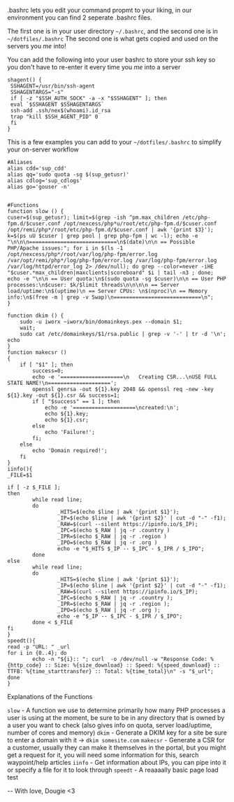 .bashrc lets you edit your command propmt to your liking, in our environment you can find 2 seperate .bashrc files.

The first one is in your user directory `~/.bashrc`, and the second one is in `~/dotfiles/.bashrc`
The second one is what gets copied and used on the servers you _me_ into!

You can add the following into your user bashrc to store your ssh key so you don't have to re-enter it every time you _me_ into a server
```
shagent() {
 SSHAGENT=/usr/bin/ssh-agent
 SSHAGENTARGS="-s"
 if [ -z "$SSH_AUTH_SOCK" -a -x "$SSHAGENT" ]; then
 eval `$SSHAGENT $SSHAGENTARGS`
 ssh-add .ssh/nex$(whoami).id_rsa
 trap "kill $SSH_AGENT_PID" 0
 fi
}
```

This is a few examples you can add to your `~/dotfiles/.bashrc` to simplify your on-server workflow
```
#Aliases
alias cdd='sup_cdd'
alias qq='sudo quota -sg $(sup_getusr)'
alias cdlog='sup_cdlogs'
alias go='gouser -n'


#Functions
function slow () {
cuser=$(sup_getusr); limit=$(grep -ish ^pm.max_children /etc/php-fpm.d/$cuser.conf /opt/nexcess/php*u/root/etc/php-fpm.d/$cuser.conf /opt/remi/php*/root/etc/php-fpm.d/$cuser.conf | awk '{print $3}'); k=$(ps uU $cuser | grep pool | grep php-fpm | wc -l); echo -e "\n\n\n============================\n$(date)\n\n == Possible PHP/Apache issues:"; for i in $(ls -1 /opt/nexcess/php*/root/var/log/php-fpm/error.log /var/opt/remi/php*/log/php-fpm/error.log /var/log/php-fpm/error.log /var/log/httpd/error_log 2> /dev/null); do grep --color=never -iHE "$cuser.*max_children|maxclients|scoreboard" $i | tail -n3 ; done; echo -e "\n\n == User quota:\n$(sudo quota -sg $cuser)\n\n == User PHP processes:\n$cuser: $k/$limit threads\n\n\n\n == Server load/uptime:\n$(uptime)\n == Server CPUs: \n$(nproc)\n == Memory info:\n$(free -m | grep -v Swap)\n============================\n";
}

function dkim () {
    sudo -u iworx ~iworx/bin/domainkeys.pex --domain $1;
    wait;
    sudo cat /etc/domainkeys/$1/rsa.public | grep -v '-' | tr -d '\n'; echo
}
function makecsr ()
{
    if [ "$1" ]; then
        success=0;
        echo -e '====================\n   Creating CSR...\nUSE FULL STATE NAME!\n====================';
        openssl genrsa -out ${1}.key 2048 && openssl req -new -key ${1}.key -out ${1}.csr && success=1;
        if [ "$success" == 1 ]; then
            echo -e '====================\ncreated:\n';
            echo ${1}.key;
            echo ${1}.csr;
        else
            echo 'Failure!';
        fi;
    else
        echo 'Domain required!';
    fi
}
iinfo(){
_FILE=$1

if [ -z $_FILE ];
then
        while read line;
        do
                _HITS=$(echo $line | awk '{print $1}');
                _IP=$(echo $line | awk '{print $2}' | cut -d "-" -f1);
                _RAW=$(curl --silent https://ipinfo.io/$_IP);
                _IPC=$(echo $_RAW | jq -r .country )
                _IPR=$(echo $_RAW | jq -r .region )
                _IPO=$(echo $_RAW | jq -r .org )
                echo -e "$_HITS $_IP -- $_IPC - $_IPR / $_IPO";
        done
else
        while read line;
        do
                _HITS=$(echo $line | awk '{print $1}');
                _IP=$(echo $line | awk '{print $2}' | cut -d "-" -f1);
                _RAW=$(curl --silent https://ipinfo.io/$_IP);
                _IPC=$(echo $_RAW | jq -r .country );
                _IPR=$(echo $_RAW | jq -r .region );
                _IPO=$(echo $_RAW | jq -r .org );
                echo -e "$_IP -- $_IPC - $_IPR / $_IPO";
        done < $_FILE
fi
}
speedt(){
read -p "URL: " _url
for i in {0..4}; do
        echo -n "${i}:: "; curl  -o /dev/null -w "Response Code: %{http_code} :: Size: %{size_download} :: Speed: %{speed_download} :: TTFB: %{time_starttransfer} :: Total: %{time_total}\n" -s "$_url";
done
}
```

Explanations of the Functions

`slow` - A function we use to determine primarily how many PHP processes a user is using at the moment, be sure to be in any directory that is owned by a user you want to check (also gives info on quota, server load/uptime, number of cores and memory)
`dkim` - Generate a DKIM key for a site be sure to enter a domain with it -> `dkim somesite.com`
`makecsr` - Generate a CSR for a customer, usually they can make it themselves in the portal, but you might get a request for it, you will need some information for this, search waypoint/help articles
`iinfo` - Get information about IPs, you can pipe into it or specify a file for it to look through
`speedt` - A reaaaally basic page load test

 -- With love, Dougie <3
